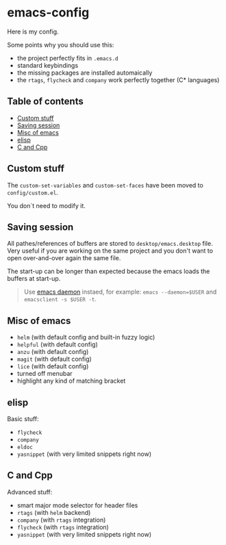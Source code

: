 # emacs-config

Here is my config.

Some points why you should use this:
- the project perfectly fits in ```.emacs.d```
- standard keybindings
- the missing packages are installed automaically
- the ```rtags```, ```flycheck``` and ```company``` work perfectly together (C* languages)

## Table of contents

  * [Custom stuff](#Custom-stuff)
  * [Saving session](#Saving-session)
  * [Misc of emacs](#Misc-of-emacs)
  * [elisp](#elisp)
  * [C and Cpp](#C-and-Cpp)

## Custom stuff

The ```custom-set-variables``` and ```custom-set-faces``` have been moved to ```config/custom.el```.

You don`t need to modify it.

## Saving session

All pathes/references of buffers are stored to ```desktop/emacs.desktop``` file. Very useful if you are working on the same project and you don't want to open over-and-over again the same file.

The start-up can be longer than expected because the emacs loads the buffers at start-up.

> Use [emacs daemon](https://www.emacswiki.org/emacs/EmacsAsDaemon) instaed, for example: ```emacs --daemon=$USER``` and ```emacsclient -s $USER -t```.

## Misc of emacs

- ```helm``` (with default config and built-in fuzzy logic)
- ```helpful``` (with default config)
- ```anzu``` (with default config)
- ```magit``` (with default config)
- ```lice``` (with default config)
- turned off menubar
- highlight any kind of matching bracket

## elisp

Basic stuff:
- ```flycheck```
- ```company```
- ```eldoc```
- ```yasnippet``` (with very limited snippets right now)

## C and Cpp

Advanced stuff:
- smart major mode selector for header files
- ```rtags``` (with ```helm``` backend)
- ```company``` (with ```rtags``` integration)
- ```flycheck``` (with ```rtags``` integration)
- ```yasnippet``` (with very limited snippets right now)